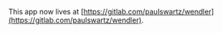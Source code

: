 This app now lives at [https://gitlab.com/paulswartz/wendler](https://gitlab.com/paulswartz/wendler).
